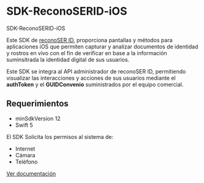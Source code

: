 # SDK-ReconoSERID-iOS
SDK-ReconoSERID-iOS

Este SDK de [reconoSER ID](https://reconoserid.com/), proporciona pantallas y métodos para aplicaciones iOS que permiten capturar y analizar documentos de identidad y rostros en vivo con el fin de verificar en base a la información suminsitrada la identidad digital de sus usuarios.

Este SDK se integra al API administrador de reconoSER ID, permitiendo visualizar las interacciones y acciones de sus usuarios mediante el **authToken** y el **GUIDConvenio** suministrados por el equipo comercial.


## **Requerimientos** ##

* minSdkVersion 12
* Swift 5

El SDK Solicita los permisos al sistema de:

* Internet
* Cámara
* Teléfono

[Ver documentación](https://github.com/ReconoSER-ID/SDK-ReconoSERID-iOS/wiki)


